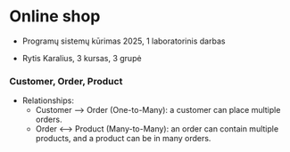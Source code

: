 # Online shop

- Programų sistemų kūrimas 2025, 1 laboratorinis darbas

- Rytis Karalius, 3 kursas, 3 grupė

### Customer, Order, Product

- Relationships:
    - Customer ⟶ Order (One-to-Many): a customer can place multiple orders. 
    - Order ⟷ Product (Many-to-Many): an order can contain multiple products, and a product can be in many orders.